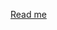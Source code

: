 [Read me](https://github.com/ClaudioCazzetta/Pose-3D-with-Gazebo/blob/main/template-progetto-VeP/VeP-progetto.html)
